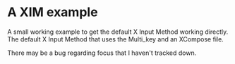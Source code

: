 # A XIM example
A small working example to get the default X Input Method working directly.
The default X Input Method that uses the Multi_key and an XCompose file.

There may be a bug regarding focus that I haven't tracked down.

